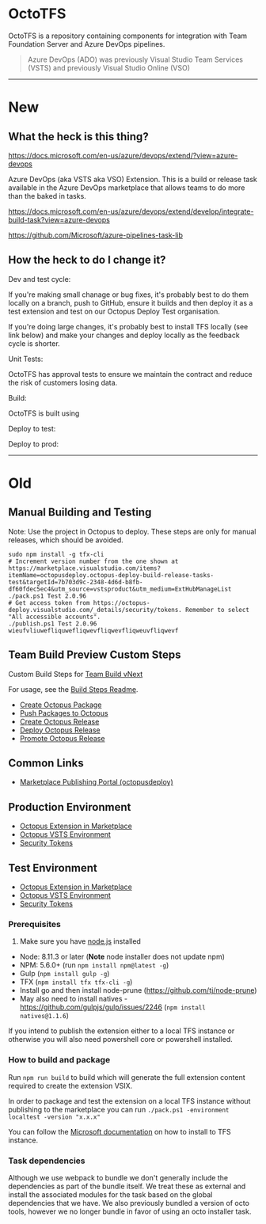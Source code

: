 # OctoTFS

OctoTFS is a repository containing components for integration with Team Foundation Server and Azure DevOps pipelines.

> Azure DevOps (ADO) was previously Visual Studio Team Services (VSTS) and previously Visual Studio Online (VSO)

---

# New 


## What the heck is this thing? 

https://docs.microsoft.com/en-us/azure/devops/extend/?view=azure-devops

Azure DevOps (aka VSTS aka VSO) Extension. This is a build or release task available in the Azure DevOps marketplace that allows teams to do more than the baked in tasks. 

https://docs.microsoft.com/en-us/azure/devops/extend/develop/integrate-build-task?view=azure-devops

https://github.com/Microsoft/azure-pipelines-task-lib

## How the heck to do I change it? 

Dev and test cycle:

If you're making small chanage or bug fixes, it's probably best to do them locally on a branch, push to GitHub, ensure it builds and then deploy it as a test extension and test on our Octopus Deploy Test organisation. 

If you're doing large changes, it's probably best to install TFS locally (see link below) and make your changes and deploy locally as the feedback cycle is shorter. 
 

Unit Tests: 

OctoTFS has approval tests to ensure we maintain the contract and reduce the risk of customers losing data. 
 

Build: 

OctoTFS is built using 


Deploy to test:

Deploy to prod:



--- 

# Old 


## Manual Building and Testing

Note: Use the project in Octopus to deploy. These steps are only for manual releases, which should be avoided.

```
sudo npm install -g tfx-cli
# Increment version number from the one shown at https://marketplace.visualstudio.com/items?itemName=octopusdeploy.octopus-deploy-build-release-tasks-test&targetId=7b703d9c-2348-4d6d-b8fb-df60fdec5ec4&utm_source=vstsproduct&utm_medium=ExtHubManageList
./pack.ps1 Test 2.0.96
# Get access token from https://octopus-deploy.visualstudio.com/_details/security/tokens. Remember to select "All accessible accounts".
./publish.ps1 Test 2.0.96 wieufvliuwefliquwefliqwevfliqwevfliqweuvfliqwevf
```

## Team Build Preview Custom Steps

Custom Build Steps for [Team Build vNext](http://aka.ms/tfbuild)

For usage, see the [Build Steps Readme](source/VSTSExtensions).

* [Create Octopus Package](source/VSTSExtensions/OctopusBuildAndReleaseTasks/Tasks/Pack)
* [Push Packages to Octopus](source/VSTSExtensions/OctopusBuildAndReleaseTasks/Tasks/Push)
* [Create Octopus Release](source/VSTSExtensions/OctopusBuildAndReleaseTasks/Tasks/CreateOctopusRelease)
* [Deploy Octopus Release](source/VSTSExtensions/OctopusBuildAndReleaseTasks/Tasks/Deploy)
* [Promote Octopus Release](source/VSTSExtensions/OctopusBuildAndReleaseTasks/Tasks/Promote)

## Common Links

- [Marketplace Publishing Portal (octopusdeploy)](https://marketplace.visualstudio.com/manage/publishers/octopusdeploy)

## Production Environment

- [Octopus Extension in Marketplace](https://marketplace.visualstudio.com/items?itemName=octopusdeploy.octopus-deploy-build-release-tasks)
- [Octopus VSTS Environment](https://octopus-deploy.visualstudio.com)
- [Security Tokens](https://octopus-deploy.visualstudio.com/_details/security/tokens)

## Test Environment

- [Octopus Extension in Marketplace](https://marketplace.visualstudio.com/items?itemName=octopusdeploy.octopus-deploy-build-release-tasks-test)
- [Octopus VSTS Environment](https://octopus-deploy-test.visualstudio.com)
- [Security Tokens](https://octopus-deploy-test.visualstudio.com/_details/security/tokens)

### Prerequisites
1. Make sure you have [node.js](https://nodejs.org/en/download/) installed
* Node: 8.11.3 or later (**Note** node installer does not update npm)
* NPM: 5.6.0+ (run `npm install npm@latest -g`)
* Gulp (`npm install gulp -g`)
* TFX (`npm install tfx tfx-cli -g`)
* Install go and then install node-prune (https://github.com/tj/node-prune)
* May also need to install natives - https://github.com/gulpjs/gulp/issues/2246 (`npm install natives@1.1.6`)

If you intend to publish the extension either to a local TFS instance or otherwise you will also need powershell core or powershell installed.

### How to build and package
Run `npm run build` to build which will generate the full extension content required to create the extension VSIX.

In order to package and test the extension on a local TFS instance without publishing to the marketplace you can run `./pack.ps1 -environment localtest -version "x.x.x"`

You can follow the [Microsoft documentation](https://docs.microsoft.com/en-us/vsts/marketplace/get-tfs-extensions?view=tfs-2018#install-extensions-for-disconnected-tfs) on how to install to TFS instance.

### Task dependencies
Although we use webpack to bundle we don't generally include the dependencies as part of the bundle itself. We treat these as external and install the associated modules for the task based on the global dependencies that we have. We
also previously bundled a version of octo tools, however we no longer bundle in favor of using an octo installer task.


